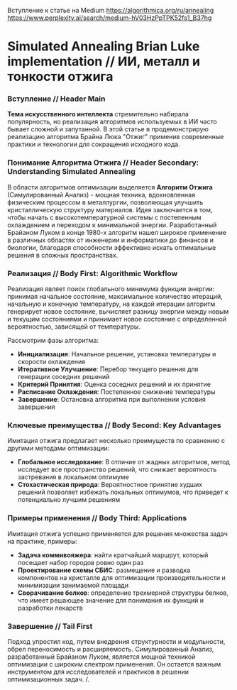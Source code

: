Вступление к статье на Medium
https://algorithmica.org/ru/annealing
https://www.perplexity.ai/search/medium-hV03HzPpTPK52fs1_B37hg

# Simulated Annealing Brian Luke implementation // ИИ, металл и тонкости отжига

### Вступление // Header Main
**Тема искусственного интеллекта** стремительно набирала популярность,
но реализация алгоритмов используемых в ИИ часто бывает сложной и запутанной.
В этой статье я продемонстрирую реализацию алгоритма Брайна Люка "Отжиг"
применив современные практики и технологии для сокращения исходного кода.

### Понимание Алгоритма Отжига // Header Secondary: Understanding Simulated Annealing
В области алгоритмов оптимизации выделяется **Алгоритм Отжига** (Симулированный Анализ) - мощная техника, вдохновленная физическим процессом
в металлургии, позволяющая улучшить кристаллическую структуру материалов.
Идея заключается в том, чтобы начать с высокотемпературной системы с постепенным охлаждением и переходом к 
минимальной энергии.
Разработанный Брайаном Луком в конце 1980-х алгоритм нашел широкое применение в различных областях
от инженерии и информатики до финансов и биологии, благодаря способности эффективно искать оптимальные решения в 
сложных пространствах.

### Реализация // Body First: Algorithmic Workflow
Реализация являет поиск глобального минимума функции энергии: принимая начальное состояние, максимальное количество 
итераций, начальную и конечную температуру, на каждой итерации алгоритм генерирует новое состояние, вычисляет 
разницу энергии между новым и текущим состояниями и принимает новое состояние с определенной вероятностью, зависящей от температуры.

Рассмотрим фазы алгоритма:
- **Инициализация**: Начальное решение, установка температуры и скорости охлаждения
- **Итеративное Улучшение**: Перебор текущего решения для генерации соседних решений
- **Критерий Принятия**: Оценка соседних решений и их принятие
- **Расписание Охлаждения**: Постепенное снижение температуры
- **Завершение**: Остановка алгоритма при выполнении условия завершения

### Ключевые преимущества // Body Second: Key Advantages
Имитация отжига предлагает несколько преимуществ по сравнению с другими методами оптимизации:
- **Глобальное исследование**: В отличие от жадных алгоритмов, метод исследует
  все пространство решений, что снижает вероятность застревания в локальном оптимуме
- **Стохастическая природа**: Вероятностное принятие худших решений позволяет
  избежать локальных оптимумов, что приведет к потенциально лучшим решениям

### Примеры применения // Body Third: Applications
Имитация отжига успешно применяется для решения множества задач на практике, примеры:
- **Задача коммивояжера**: найти кратчайший маршрут, который посещает набор
  городов ровно один раз
- **Проектирование схемы СБИС**: размещение и разводка компонентов на кристалле
  для оптимизации производительности и минимизации занимаемой площади
- **Сворачивание белков**: определение трехмерной структуры белков,
  что имеет решающее значение для понимания их функций и разработки лекарств

### Завершение // Tail First
Подход упростил код, путем внедрения структурности и модульности, обрел переносимость и расширяемость.
 Симулированный Анализ, разработанный Брайаном Луком, является мощной
техникой оптимизации с широким спектром применения. Он остается важным инструментом
для исследователей и практиков в решении оптимизационных задач.
/.
